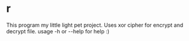# r
This program my little light pet project.
Uses xor cipher for encrypt and decrypt file.
usage -h or --help for help :)
